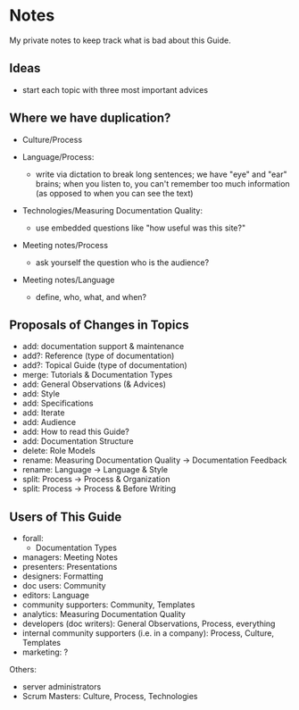 Notes
=====

My private notes to keep track what is bad about this Guide.

Ideas
-----

* start each topic with three most important advices

Where we have duplication?
--------------------------

- Culture/Process

- Language/Process:
  + write via dictation to break long sentences; we have "eye" and "ear"
    brains; when you listen to, you can't remember too much information (as
    opposed to when you can see the text)

- Technologies/Measuring Documentation Quality:
  + use embedded questions like "how useful was this site?"

- Meeting notes/Process
  + ask yourself the question who is the audience? 

- Meeting notes/Language
  + define, who, what, and when?

Proposals of Changes in Topics
------------------------------

- add: documentation support & maintenance
- add?: Reference (type of documentation)
- add?: Topical Guide (type of documentation)
- merge: Tutorials & Documentation Types
- add: General Observations (& Advices)
- add: Style
- add: Specifications
- add: Iterate
- add: Audience
- add: How to read this Guide?
- add: Documentation Structure
- delete: Role Models
- rename: Measuring Documentation Quality -> Documentation Feedback
- rename: Language -> Language & Style
- split: Process -> Process & Organization
- split: Process -> Process & Before Writing

Users of This Guide
-------------------

- forall: 
  - Documentation Types 
- managers: Meeting Notes
- presenters: Presentations
- designers: Formatting
- doc users: Community
- editors: Language
- community supporters: Community, Templates
- analytics: Measuring Documentation Quality
- developers (doc writers): General Observations, Process, everything
- internal community supporters (i.e. in a company): Process, Culture,
  Templates
- marketing: ?

Others:

- server administrators
- Scrum Masters: Culture, Process, Technologies

